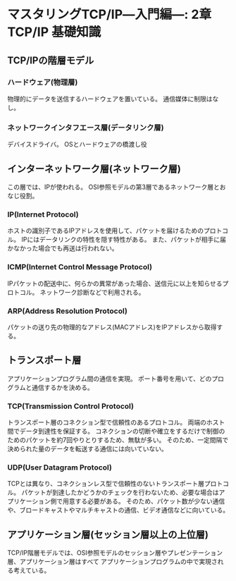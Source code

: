 # マスタリングTCP/IP―入門編―: 2章 TCP/IP 基礎知識

## TCP/IPの階層モデル

### ハードウェア(物理層)
物理的にデータを送信するハードウェアを置いている。
通信媒体に制限はなし。

### ネットワークインタフエース層(データリンク層)
デバイスドライバ。
OSとハードウェアの橋渡し役

## インターネットワーク層(ネットワーク層)
この層では、IPが使われる。
OSI参照モデルの第3層であるネットワーク層とおなじ役割。

### IP(Internet Protocol)
ホストの識別子であるIPアドレスを使用して、パケットを届けるためのプロトコル。
IPにはデータリンクの特性を隠す特性がある。
また、パケットが相手に届かなかった場合でも再送は行われない。

### ICMP(Internet Control Message Protocol)
IPパケットの配送中に、何らかの異常があった場合、送信元に以上を知らせるプロトコル。
ネットワーク診断などで利用される。

### ARP(Address Resolution Protocol)
パケットの送り先の物理的なアドレス(MACアドレス)をIPアドレスから取得する。

## トランスポート層
アプリケーションプログラム間の通信を実現。
ポート番号を用いて、どのプログラムと通信するかを決める。

### TCP(Transmission Control Protocol)
トランスポート層のコネクション型で信頼性のあるプロトコル。
両端のホスト間でデータ到達性を保証する。
コネクションの切断や確立をするだけで制御のためのパケットを約7回やりとりするため、無駄が多い。
そのため、一定間隔で決められた量のデータを転送する通信には向いていない。　

### UDP(User Datagram Protocol)
TCPとは異なり、コネクションレス型で信頼性のないトランスポート層プロトコル。
パケットが到達したかどうかのチェックを行わないため、必要な場合はアプリケーション側で用意する必要がある。
そのため、パケット数が少ない通信や、ブロードキャストやマルチキャストの通信、ビデオ通信などに向いている。

## アプリケーション層(セッション層以上の上位層)
TCP/IP階層モデルでは、OSI参照モデルのセッション層やプレゼンテーション層、アプリケーション層はすべて
アプリケーションプログラムの中で実現される考えている。

